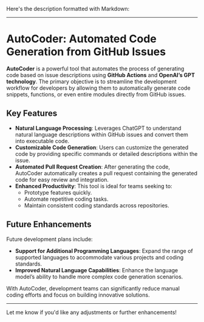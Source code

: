 Here's the description formatted with Markdown:

---

# AutoCoder: Automated Code Generation from GitHub Issues

**AutoCoder** is a powerful tool that automates the process of generating code based on issue descriptions using **GitHub Actions** and **OpenAI’s GPT technology**. The primary objective is to streamline the development workflow for developers by allowing them to automatically generate code snippets, functions, or even entire modules directly from GitHub issues.

## Key Features

- **Natural Language Processing**: Leverages ChatGPT to understand natural language descriptions within GitHub issues and convert them into executable code.
- **Customizable Code Generation**: Users can customize the generated code by providing specific commands or detailed descriptions within the issue.
- **Automated Pull Request Creation**: After generating the code, AutoCoder automatically creates a pull request containing the generated code for easy review and integration.
- **Enhanced Productivity**: This tool is ideal for teams seeking to:
  - Prototype features quickly.
  - Automate repetitive coding tasks.
  - Maintain consistent coding standards across repositories.

## Future Enhancements

Future development plans include:

- **Support for Additional Programming Languages**: Expand the range of supported languages to accommodate various projects and coding standards.
- **Improved Natural Language Capabilities**: Enhance the language model’s ability to handle more complex code generation scenarios.

With AutoCoder, development teams can significantly reduce manual coding efforts and focus on building innovative solutions.

--- 

Let me know if you'd like any adjustments or further enhancements!